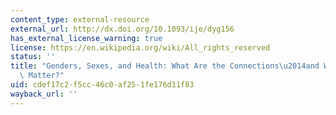 ```yaml
---
content_type: external-resource
external_url: http://dx.doi.org/10.1093/ije/dyg156
has_external_license_warning: true
license: https://en.wikipedia.org/wiki/All_rights_reserved
status: ''
title: "Genders, Sexes, and Health: What Are the Connections\u2014and Why Does It\
  \ Matter?"
uid: cdef17c2-f5cc-46c0-af25-1fe176d11f83
wayback_url: ''
---
```

